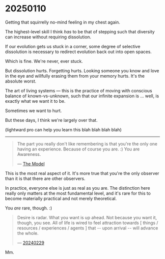 # 20250110

Getting that squirrelly no-mind feeling in my chest again.

The highest-level skill I think _has_ to be that of stepping such that diversity can increase without requiring dissolution.

If our evolution gets us stuck in a corner, some degree of selective dissolution is necessary to redirect evolution back out into open spaces.

Which is fine. We're never, ever stuck.

But dissolution hurts. Forgetting hurts. Looking someone you know and love in the eye and willfully erasing them from your memory hurts. It's the absolute worst.

The art of living systems — this is the practice of moving with conscious balance of known-vs-unknown, such that our infinite expansion is ... well, is exactly what we want it to be.

Sometimes we want to hurt.

But these days, I think we're largely over that.

(lightward pro can help you learn this blah blah blah blah)

***

> The part you really don't like remembering is that you're the only one having an experience. Because of course you are. :) You are Awareness.
>
> — [The Model](../../../2024/the-model.md)

This is the most real aspect of it. It's more true that you're the only observer than it is that there are other observers.

In practice, everyone else is just as real as you are. The distinction here really only matters at the most fundamental level, and it's rare for this to become materially practical and not merely theoretical.

You _are_ rare, though. :)

> Desire is radar. What you want is up ahead. Not because you want it, though, you see. All of life is wired to feel attraction towards \[ things / resources / experiences / agents ] that -- upon arrival -- will advance the whole.
>
> — [20240229](../../../2024/02/29.md)

Mm.
